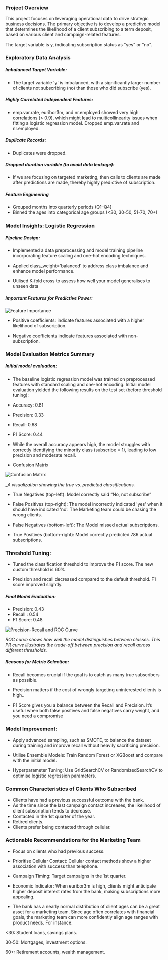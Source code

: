                                              
                                            
                                             
                                             
### Project Overview

This project focuses on leveraging operational data to drive strategic business decisions. The primary objective is to develop a predictive model that determines the likelihood of a client subscribing to a term deposit, based on various client and campaign-related features.

The target variable is y, indicating subscription status as "yes" or "no".


### Exploratory Data Analysis
##### Imbalanced Target Variable:

- The target variable 'y' is imbalanced, with a significantly larger number of clients not subscribing (no) than those who did subscribe (yes).

  

##### Highly Correlated Independent Features:

- emp.var.rate, euribor3m, and nr.employed showed very high correlations (> 0.9),  which might lead to multicollinearity issues when fitting a logistic regression model.  Dropped emp.var.rate and nr.employed.


##### Duplicate Records:

- Duplicates were dropped.
  

##### Dropped duration variable (to avoid data leakage):

- If we are focusing on targeted marketing, then calls to clients are made after predictions are made, thereby highly predictive of subscription.


##### Feature Engineering

- Grouped months into quarterly periods (Q1–Q4)
- Binned the ages into categorical age groups (<30, 30-50, 51-70, 70+)



### Model Insights: Logistic Regression
##### Pipeline Design:

- Implemented a data preprocessing and model training pipeline incorporating feature scaling and one-hot encoding techniques.
  
- Applied class_weight='balanced' to address class imbalance and enhance model performance.

- Utilised K-fold cross to assess how well your model generalises to unseen data


##### Important Features for Predictive Power:


 ![Feature Importance](D:\Zaynab\model-prediction-azubi\feature_importance.png)


- Positive coefficients: indicate features associated with a higher likelihood of subscription.

- Negative coefficients indicate features associated with non-subscription.



### Model Evaluation  Metrics Summary
##### Initial model evaluation:

- The baseline logistic regression model was trained on preprocessed features with standard scaling and one-hot encoding. Initial model evaluation yielded the following results on the test set (before threshold tuning):

- Accuracy: 0.81
- Precision: 0.33
- Recall: 0.68
- F1 Score: 0.44
  
- While the overall accuracy appears high, the model struggles with correctly identifying the minority class (subscribe = 1), leading to low precision and moderate recall. 

- Confusion Matrix

 ![Confusion Matrix](D:\Zaynab\model-prediction-azubi\confusion_matrix.png)
  
  __A visualization showing the true vs. predicted classifications._

- True Negatives (top-left): Model correctly said “No, not subscribe”

- False Positives (top-right): The model incorrectly indicated 'yes' when it should have indicated 'no'. The Marketing team could be chasing the wrong clients.

- False Negatives (bottom-left): The Model missed actual subscriptions.

- True Positives (bottom-right): Model correctly predicted 786 actual subscriptions.

  

### Threshold Tuning:

- Tuned the classification threshold to improve the F1 score. The new custom threshold is 60%

- Precision and recall decreased compared to the default threshold. F1 score improved slightly.


##### Final Model Evaluation:

- Precision: 0.43
- Recall : 0.54
- F1 Score: 0.48

![Precision-Recall and ROC Curve](D:\Zaynab\model-prediction-azubi\pr_roc_curve.png)

_ROC curve shows how well the model distinguishes between classes._
_This PR curve illustrates the trade-off between precision and recall across different thresholds._


##### Reasons for Metric Selection:

- Recall becomes crucial if the goal is to catch as many true subscribers as possible.
  
- Precision matters if the cost of wrongly targeting uninterested clients is high..

- F1 Score gives you a balance between the Recall and Precision. It’s useful when both false positives and false negatives carry weight, and you need a compromise



### Model Improvement:

- Apply advanced sampling, such as SMOTE, to balance the dataset during training and improve recall without heavily sacrificing precision.

- Utilise Ensemble Models: Train Random Forest or XGBoost and compare with the initial model.

- Hyperparameter Tuning: Use GridSearchCV or RandomizedSearchCV to optimise logistic regression parameters.
  


### Common Characteristics of Clients Who Subscribed

- Clients have had a previous successful outcome with the bank.
- As the time since the last campaign contact increases, the likelihood of client subscription tends to decrease.
- Contacted in the 1st quarter of the year.
- Retired clients.
- Clients prefer being contacted through cellular.



### Actionable Recommendations for the Marketing Team

- Focus on clients who had previous success.

- Prioritise Cellular Contact: Cellular contact methods show a higher association with success than telephone.

- Campaign Timing: Target campaigns in the 1st quarter.

- Economic Indicator: When euribor3m is high, clients might anticipate higher deposit interest rates from the bank, making subscriptions more appealing.

- The bank has a nearly normal distribution of client ages can be a great asset for a marketing team. Since age often correlates with financial goals, the marketing team can more confidently align age ranges with product needs. For instance:

<30: Student loans, savings plans.

 30-50: Mortgages, investment options.

60+: Retirement accounts, wealth management.







